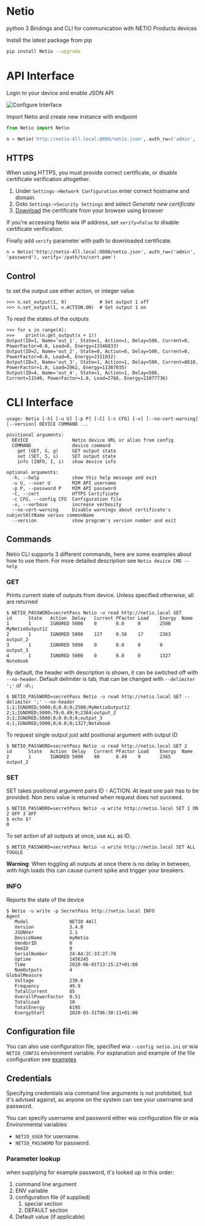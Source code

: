# Netio

python 3 Bindings and CLI for communication with NETIO Products devices

Install the latest package from pip
```bash
pip install Netio --upgrade
```
# API Interface

Login to your device and enable JSON API

![Configure Interface](docs/NetioIface.png)

Import Netio and create new instance with endpoint
```python
from Netio import Netio

n = Netio('http://netio-4ll.local:8080/netio.json', auth_rw=('admin', 'password'))
```

## HTTPS
When using HTTPS, you must provide correct certificate, or disable certificate verification altogether.

 1. Under `Settings->Network Configuration` enter correct hostname and domain. 
 2. Goto `Settings->Security Settings` and select *Generate new certificate*
 3. [Download](https://docs.digicert.com/manage-certificates/client-certificates-guide/manage-your-personal-id-certificate/windows-export-your-personal-id-certificate/) the certificate from your browser using browser

If you're accessing Netio wia IP address, set `verify=False` to disable certificate verification. 

Finally add `verify` parameter with path to downloaded certificate.
```pydocstring
n = Netio('http://netio-4ll.local:8080/netio.json', auth_rw=('admin', 'password'), verify='/path/to/cert.pem')
```


## Control
to set the output use either action, or integer value
```pydocstring
>>> n.set_output(1, 0)            # Set output 1 off
>>> n.set_output(1, n.ACTION.ON)  # Set output 1 on
```

To read the states of the outputs
```pydocstring
>>> for x in range(4):
>>>    print(n.get_output(x + 1))
Output(ID=1, Name='out_1', State=1, Action=1, Delay=500, Current=0, PowerFactor=0.0, Load=0, Energy=13346833)
Output(ID=2, Name='out_2', State=0, Action=0, Delay=500, Current=0, PowerFactor=0.0, Load=0, Energy=2311032)
Output(ID=3, Name='out_3', State=1, Action=1, Delay=500, Current=8610, PowerFactor=1.0, Load=2062, Energy=11387035)
Output(ID=4, Name='out_4', State=1, Action=1, Delay=500, Current=11540, PowerFactor=1.0, Load=2768, Energy=21077736)
```

# CLI Interface
```
usage: Netio [-h] [-u U] [-p P] [-C] [-c CFG] [-v] [--no-cert-warning] [--version] DEVICE COMMAND ...

positional arguments:
  DEVICE                Netio device URL or alias from config
  COMMAND               device command
    get (GET, G, g)     GET output state
    set (SET, S, s)     SET output state
    info (INFO, I, i)   show device info

optional arguments:
  -h, --help            show this help message and exit
  -u U, --user U        M2M API username
  -p P, --password P    M2M API password
  -C, --cert            HTTPS Certificate
  -c CFG, --config CFG  Configuration file
  -v, --verbose         increase verbosity
  --no-cert-warning     Disable warnings about certificate's subjectAltName versus commonName
  --version             show program's version number and exit
```

## Commands

Netio CLI supports 3 different commands, here are some examples about how to use them. 
For more detailed description see `Netio device CMD --help`


### GET
Prints current state of outputs from device. Unless specified otherwise, all are returned

```
$ NETIO_PASSWORD=secretPass Netio -u read http://netio.local GET
id      State   Action  Delay   Current PFactor Load    Energy  Name
1       1       IGNORED 5000    0       0.0     0       2500    MyNetioOutput12
2       1       IGNORED 5000    127     0.58    17      2363    output_2
3       1       IGNORED 5000    0       0.0     0       0       output_3
4       1       IGNORED 5000    0       0.0     0       1327    Notebook
```

By default, the header with description is shown, it can be switched off with `--no-header`.
Default delimiter is tab, that can be changed with `--delimiter ';'` of `-d\;`

```
$ NETIO_PASSWORD=secretPass Netio -u read http://netio.local GET --delimiter ';' --no-header
1;1;IGNORED;5000;0;0.0;0;2500;MyNetioOutput12
2;1;IGNORED;5000;79;0.49;9;2364;output_2
3;1;IGNORED;5000;0;0.0;0;0;output_3
4;1;IGNORED;5000;0;0.0;0;1327;Notebook
```

To request single output just add positional argument with output ID

```
$ NETIO_PASSWORD=secretPass Netio -u read http://netio.local GET 2
id      State   Action  Delay   Current PFactor Load    Energy  Name
2       1       IGNORED 5000    80      0.49    9       2365    output_2
```

### SET

SET takes positional argument pairs ID - ACTION. At least one pair has to be provided.
Non zero value is returned when request does not succeed.

```
$ NETIO_PASSWORD=secretPass Netio -u write http://netio.local SET 1 ON 2 OFF 3 OFF
$ echo $?
0
```

To set action of all outputs at once, use `ALL` as ID.

```
$ NETIO_PASSWORD=secretPass Netio -u write http://netio.local SET ALL TOGGLE
```


**Warning**: When toggling all outputs at once there is no delay in between, with high loads this can cause current
 spike
 and trigger your breakers.


### INFO
Reports the state of the device

```
$ Netio -u write -p SecretPass http://netio.local INFO
Agent
   Model               NETIO 4All
   Version             3.4.0
   JSONVer             2.1
   DeviceName          myNetio
   VendorID            0
   OemID               0
   SerialNumber        24:A4:2C:33:27:78
   Uptime              1456245
   Time                2020-06-01T13:15:27+01:00
   NumOutputs          4
GlobalMeasure
   Voltage             230.6
   Frequency           49.9
   TotalCurrent        85
   OverallPowerFactor  0.51
   TotalLoad           10
   TotalEnergy         6195
   EnergyStart         2020-03-31T06:38:11+01:00
```

## Configuration file
 
You can also use configuration file, specified wia `--config netio.ini` or wia `NETIO_CONFIG` environment variable.
For explanation and example of the file configuration see [examples](examples/netio.example.ini)

## Credentials

Specifying credentials wia command line arguments is not prohibited, but it's advised against, 
as anyone on the system can see your username and password.

You can specify username and password either wia configuration file or wia Environmental variables

 - `NETIO_USER` for username.
 - `NETIO_PASSWORD` for password.


### Parameter lookup
when supplying for example password, it's looked up in this order:
  1. command line argument
  2. ENV variable
  3. configuration file (if supplied)
     1. special section
     2. DEFAULT section
  4. Default value (if applicable)
